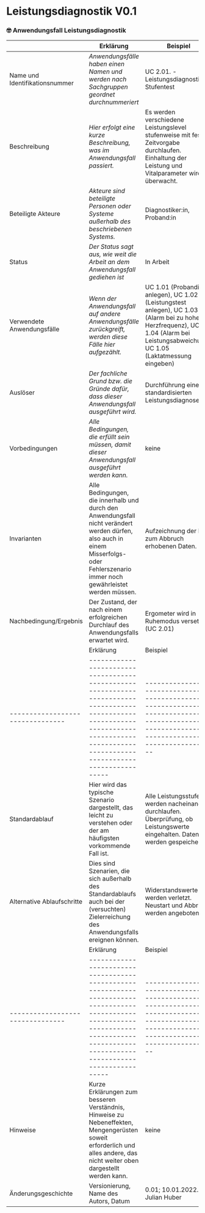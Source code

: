 # Leistungsdiagnostik V0.1


### 🤓 Anwendungsfall Leistungsdiagnostik

|                                | Erklärung                                                                                                                                                                               | Beispiel                                                                                                                                         |
|--------------------------------|-----------------------------------------------------------------------------------------------------------------------------------------------------------------------------------------|--------------------------------------------------------------------------------------------------------------------------------------------------|
| Name und Identifikationsnummer | *Anwendungsfälle haben einen Namen und werden nach Sachgruppen geordnet durchnummeriert*                                                                                                  | UC 2.01. - Leistungsdiagnostik Stufentest                                                                                                                   |
| Beschreibung                   | *Hier erfolgt eine kurze Beschreibung, was im Anwendungsfall passiert.*                                                                                                                   | Es werden verschiedene Leistungslevel stufenweise mit fester Zeitvorgabe durchlaufen. Einhaltung der Leistung und Vitalparameter wird überwacht. |
| Beteiligte Akteure             | *Akteure sind beteiligte Personen oder Systeme außerhalb des beschriebenen Systems.*                                                                                                      | Diagnostiker:in, Proband:in                                                                                                                      |
| Status                         | *Der Status sagt aus, wie weit die Arbeit an dem Anwendungsfall gediehen ist*                                                                                                             | In Arbeit                                                                                                                                        |
| Verwendete Anwendungsfälle     | *Wenn der Anwendungsfall auf andere Anwendungsfälle zurückgreift, werden diese Fälle hier aufgezählt.*                                                                                    | UC 1.01 (Probandin anlegen), UC 1.02 (Leistungstest anlegen),  UC 1.03 (Alarm bei zu hoher Herzfrequenz),  UC 1.04 (Alarm bei Leistungsabweichung), UC 1.05 (Laktatmessung eingeben)                                                             
| Auslöser                       | *Der fachliche Grund bzw. die Gründe dafür, dass dieser Anwendungsfall ausgeführt wird.*                                                                                                  | Durchführung einer standardisierten Leistungsdiagnose                                                                                           |
| Vorbedingungen                 | *Alle Bedingungen, die erfüllt sein müssen, damit dieser Anwendungsfall ausgeführt werden kann.*                                                                                          | keine                                                                                                                                            |
| Invarianten                    | Alle Bedingungen, die innerhalb und durch den Anwendungsfall nicht verändert werden dürfen, also auch in einem Misserfolgs- oder Fehlerszenario immer noch gewährleistet werden müssen. | Aufzeichnung der bis zum Abbruch erhobenen Daten.                                                                                                |
| Nachbedingung/Ergebnis         | Der Zustand, der nach einem erfolgreichen Durchlauf des Anwendungsfalls erwartet wird.                                                                                                  | Ergometer wird in Ruhemodus versetzt (UC 2.01)                                                                                                   |
|                                | Erklärung                                                                                                                                                                               | Beispiel                                                                                                                                         |
|--------------------------------|-----------------------------------------------------------------------------------------------------------------------------------------------------------------------------------------|--------------------------------------------------------------------------------------------------------------------------------------------------|
| Standardablauf                 | Hier wird das typische Szenario dargestellt, das leicht zu verstehen oder der am häufigsten vorkommende Fall ist.                                                                       | Alle Leistungsstufen werden nacheinander durchlaufen. Überprüfung, ob Leistungswerte eingehalten. Daten werden gespeichert.                     |
| Alternative Ablaufschritte     | Dies sind Szenarien, die sich außerhalb des Standardablaufs auch bei der (versuchten) Zielerreichung des Anwendungsfalls ereignen können.                                               | Widerstandswerte werden verletzt. Neustart und Abbruch werden angeboten.                                                                         |
|                                | Erklärung                                                                                                                                                                               | Beispiel                                                                                                                                         |
|--------------------------------|-----------------------------------------------------------------------------------------------------------------------------------------------------------------------------------------|--------------------------------------------------------------------------------------------------------------------------------------------------|
| Hinweise                       | Kurze Erklärungen zum besseren Verständnis, Hinweise zu Nebeneffekten, Mengengerüsten soweit erforderlich und alles andere, das nicht weiter oben dargestellt werden kann.              | keine                                                                                                                                            |
| Änderungsgeschichte            | Versionierung, Name des Autors, Datum                                                                                                                                                   | 0.01; 10.01.2022.; Julian Huber                                                                                                                  |

